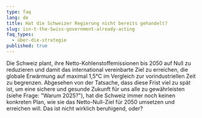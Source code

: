 ```yaml
---
type: faq
lang: de
title: Hat die Schweizer Regierung nicht bereits gehandelt?
slug: isn-t-the-Swiss-government-already-acting
faq_types:
  - über-die-strategie
published: true
---
```

Die Schweiz plant, ihre Netto-Kohlenstoffemissionen bis 2050 auf Null zu reduzieren und damit das international vereinbarte Ziel zu erreichen, die globale Erwärmung auf maximal 1,5°C im Vergleich zur vorindustriellen Zeit zu begrenzen. Abgesehen von der Tatsache, dass diese Frist viel zu spät ist, um eine sichere und gesunde Zukunft für uns alle zu gewährleisten (siehe Frage: "Warum 2025?"), hat die Schweiz immer noch keinen konkreten Plan, wie sie das Netto-Null-Ziel für 2050 umsetzen und erreichen will. Das ist nicht wirklich beruhigend, oder?
